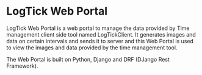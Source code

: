 # LogTick Web Portal

LogTick Web Portal is a web portal to manage the data provided by Time management client side tool named LogTickClient. It generates images and data on certain intervals and sends 
it to server and this Web Portal is used to view the images and data provided by the time management tool.

The Web Portal is built on Python, Django and DRF (DJango Rest Framework).
